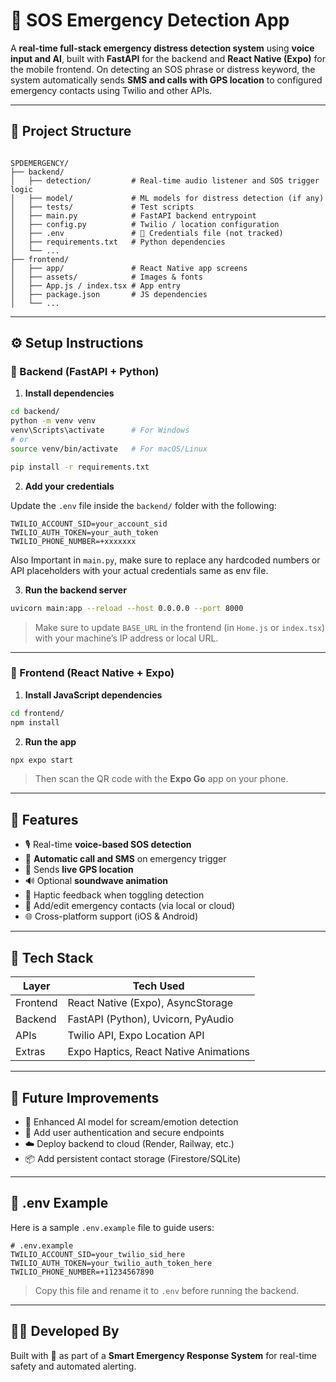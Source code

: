 # 🚨 SOS Emergency Detection App

A **real-time full-stack emergency distress detection system** using **voice input and AI**, built with **FastAPI** for the backend and **React Native (Expo)** for the mobile frontend. On detecting an SOS phrase or distress keyword, the system automatically sends **SMS and calls with GPS location** to configured emergency contacts using Twilio and other APIs.

---

## 📁 Project Structure

```

SPDEMERGENCY/
├── backend/
│   ├── detection/         # Real-time audio listener and SOS trigger logic
│   ├── model/             # ML models for distress detection (if any)
│   ├── tests/             # Test scripts
│   ├── main.py            # FastAPI backend entrypoint
│   ├── config.py          # Twilio / location configuration
│   ├── .env               # 🔐 Credentials file (not tracked)
│   ├── requirements.txt   # Python dependencies
│   └── ...
├── frontend/
│   ├── app/               # React Native app screens
│   ├── assets/            # Images & fonts
│   ├── App.js / index.tsx # App entry
│   ├── package.json       # JS dependencies
│   └── ...

````

---

## ⚙️ Setup Instructions

### 📌 Backend (FastAPI + Python)

1. **Install dependencies**

```bash
cd backend/
python -m venv venv
venv\Scripts\activate      # For Windows
# or
source venv/bin/activate   # For macOS/Linux

pip install -r requirements.txt
````

2. **Add your credentials**

Update the `.env` file inside the `backend/` folder with the following:

```env
TWILIO_ACCOUNT_SID=your_account_sid
TWILIO_AUTH_TOKEN=your_auth_token
TWILIO_PHONE_NUMBER=+xxxxxxx
```

Also Important in `main.py`, make sure to replace any hardcoded numbers or API placeholders with your actual credentials same as env file.

3. **Run the backend server**

```bash
uvicorn main:app --reload --host 0.0.0.0 --port 8000
```

> Make sure to update `BASE_URL` in the frontend (in `Home.js` or `index.tsx`) with your machine’s IP address or local URL.

---

### 📱 Frontend (React Native + Expo)

1. **Install JavaScript dependencies**

```bash
cd frontend/
npm install
```

2. **Run the app**

```bash
npx expo start
```

> Then scan the QR code with the **Expo Go** app on your phone.

---

## 📲 Features

* 🎙 Real-time **voice-based SOS detection**
* 📡 **Automatic call and SMS** on emergency trigger
* 📍 Sends **live GPS location**
* 🔊 Optional **soundwave animation**
* 📳 Haptic feedback when toggling detection
* 📇 Add/edit emergency contacts (via local or cloud)
* 🌐 Cross-platform support (iOS & Android)

---

## 🔐 Tech Stack

| Layer    | Tech Used                             |
| -------- | ------------------------------------- |
| Frontend | React Native (Expo), AsyncStorage     |
| Backend  | FastAPI (Python), Uvicorn, PyAudio    |
| APIs     | Twilio API, Expo Location API         |
| Extras   | Expo Haptics, React Native Animations |

---

## 🚀 Future Improvements

* 🧠 Enhanced AI model for scream/emotion detection
* 🔐 Add user authentication and secure endpoints
* ☁️ Deploy backend to cloud (Render, Railway, etc.)
* 📦 Add persistent contact storage (Firestore/SQLite)

---

## 📁 .env Example

Here is a sample `.env.example` file to guide users:

```env
# .env.example
TWILIO_ACCOUNT_SID=your_twilio_sid_here
TWILIO_AUTH_TOKEN=your_twilio_auth_token_here
TWILIO_PHONE_NUMBER=+11234567890
```

> Copy this file and rename it to `.env` before running the backend.

---

## 👨‍💻 Developed By

Built with 💙 as part of a **Smart Emergency Response System** for real-time safety and automated alerting.


